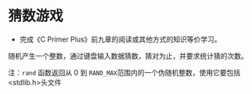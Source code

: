 # 猜数游戏

- 完成《C Primer Plus》前九章的阅读或其他方式的知识等价学习。

随机产生一个整数，通过键盘输入数据猜数，猜对为止，并要求统计猜的次数。

 注：`rand` 函数返回从 0 到 `RAND_MAX`范围内的一个伪随机整数，使用它要包括<stdlib.h>头文件
